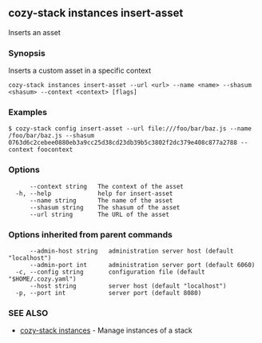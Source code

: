 ## cozy-stack instances insert-asset

Inserts an asset

### Synopsis

Inserts a custom asset in a specific context

```
cozy-stack instances insert-asset --url <url> --name <name> --shasum <shasum> --context <context> [flags]
```

### Examples

```
$ cozy-stack config insert-asset --url file:///foo/bar/baz.js --name /foo/bar/baz.js --shasum 0763d6c2cebee0880eb3a9cc25d38cd23db39b5c3802f2dc379e408c877a2788 --context foocontext
```

### Options

```
      --context string   The context of the asset
  -h, --help             help for insert-asset
      --name string      The name of the asset
      --shasum string    The shasum of the asset
      --url string       The URL of the asset
```

### Options inherited from parent commands

```
      --admin-host string   administration server host (default "localhost")
      --admin-port int      administration server port (default 6060)
  -c, --config string       configuration file (default "$HOME/.cozy.yaml")
      --host string         server host (default "localhost")
  -p, --port int            server port (default 8080)
```

### SEE ALSO

* [cozy-stack instances](cozy-stack_instances.md)	 - Manage instances of a stack

